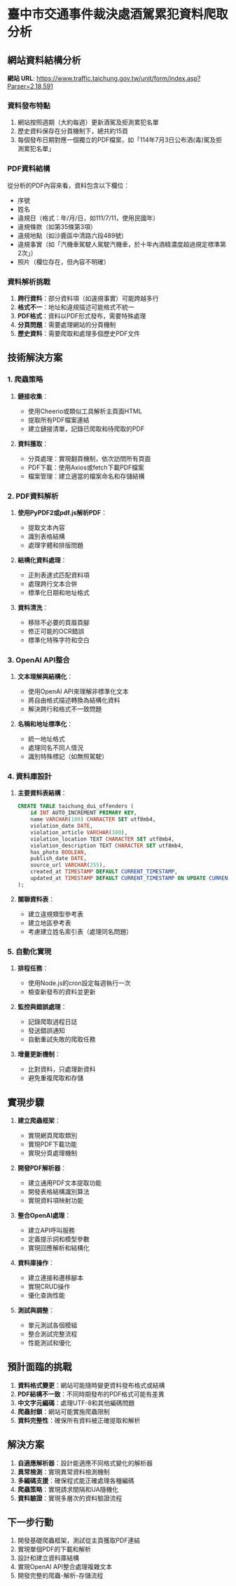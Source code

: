 # 臺中市交通事件裁決處酒駕累犯資料爬取分析

## 網站資料結構分析

**網站 URL**: https://www.traffic.taichung.gov.tw/unit/form/index.asp?Parser=2,18,591

### 資料發布特點
1. 網站按照週期（大約每週）更新酒駕及拒測累犯名單
2. 歷史資料保存在分頁機制下，總共約15頁
3. 每個發布日期對應一個獨立的PDF檔案，如「114年7月3日公布酒(毒)駕及拒測累犯名單」

### PDF資料結構
從分析的PDF內容來看，資料包含以下欄位：
- 序號
- 姓名
- 違規日（格式：年/月/日，如111/7/11，使用民國年）
- 違規條款（如第35條第3項）
- 違規地點（如沙鹿區中清路六段489號）
- 違規事實（如「汽機車駕駛人駕駛汽機車，於十年內酒精濃度超過規定標準第2次」）
- 照片（欄位存在，但內容不明確）

### 資料解析挑戰
1. **跨行資料**：部分資料項（如違規事實）可能跨越多行
2. **格式不一**：地址和違規描述可能格式不統一
3. **PDF格式**：資料以PDF形式發布，需要特殊處理
4. **分頁問題**：需要處理網站的分頁機制
5. **歷史資料**：需要爬取和處理多個歷史PDF文件

## 技術解決方案

### 1. 爬蟲策略
1. **鏈接收集**：
   - 使用Cheerio或類似工具解析主頁面HTML
   - 提取所有PDF檔案連結
   - 建立鏈接清單，記錄已爬取和待爬取的PDF

2. **資料獲取**：
   - 分頁處理：實現翻頁機制，依次訪問所有頁面
   - PDF下載：使用Axios或fetch下載PDF檔案
   - 檔案管理：建立適當的檔案命名和存儲結構

### 2. PDF資料解析
1. **使用PyPDF2或pdf.js解析PDF**：
   - 提取文本內容
   - 識別表格結構
   - 處理字體和排版問題

2. **結構化資料處理**：
   - 正則表達式匹配資料項
   - 處理跨行文本合併
   - 標準化日期和地址格式

3. **資料清洗**：
   - 移除不必要的頁眉頁腳
   - 修正可能的OCR錯誤
   - 標準化特殊字符和空白

### 3. OpenAI API整合
1. **文本理解與結構化**：
   - 使用OpenAI API來理解非標準化文本
   - 將自由格式描述轉換為結構化資料
   - 解決跨行和格式不一致問題

2. **名稱和地址標準化**：
   - 統一地址格式
   - 處理同名不同人情況
   - 識別特殊標記（如無照駕駛）

### 4. 資料庫設計
1. **主要資料表結構**：
   ```sql
   CREATE TABLE taichung_dui_offenders (
       id INT AUTO_INCREMENT PRIMARY KEY,
       name VARCHAR(100) CHARACTER SET utf8mb4,
       violation_date DATE,
       violation_article VARCHAR(100),
       violation_location TEXT CHARACTER SET utf8mb4,
       violation_description TEXT CHARACTER SET utf8mb4,
       has_photo BOOLEAN,
       publish_date DATE,
       source_url VARCHAR(255),
       created_at TIMESTAMP DEFAULT CURRENT_TIMESTAMP,
       updated_at TIMESTAMP DEFAULT CURRENT_TIMESTAMP ON UPDATE CURRENT_TIMESTAMP
   );
   ```

2. **關聯資料表**：
   - 建立違規類型參考表
   - 建立地區參考表
   - 考慮建立姓名索引表（處理同名問題）

### 5. 自動化實現
1. **排程任務**：
   - 使用Node.js的cron設定每週執行一次
   - 檢查新發布的資料並更新

2. **監控與錯誤處理**：
   - 記錄爬取過程日誌
   - 發送錯誤通知
   - 自動重試失敗的爬取任務

3. **增量更新機制**：
   - 比對資料，只處理新資料
   - 避免重複爬取和存儲

## 實現步驟

1. **建立爬蟲框架**：
   - 實現網頁爬取類別
   - 實現PDF下載功能
   - 實現分頁處理機制

2. **開發PDF解析器**：
   - 建立通用PDF文本提取功能
   - 開發表格結構識別算法
   - 實現資料項映射功能

3. **整合OpenAI處理**：
   - 建立API呼叫服務
   - 定義提示詞和模型參數
   - 實現回應解析和結構化

4. **資料庫操作**：
   - 建立連接和遷移腳本
   - 實現CRUD操作
   - 優化查詢性能

5. **測試與調整**：
   - 單元測試各個模組
   - 整合測試完整流程
   - 性能測試和優化

## 預計面臨的挑戰

1. **資料格式變更**：網站可能隨時變更資料發布格式或結構
2. **PDF結構不一致**：不同時期發布的PDF格式可能有差異
3. **中文字元編碼**：處理UTF-8和其他編碼問題
4. **爬蟲封鎖**：網站可能實施爬蟲限制
5. **資料完整性**：確保所有資料被正確提取和解析

## 解決方案
1. **自適應解析器**：設計能適應不同格式變化的解析器
2. **異常檢測**：實現異常資料檢測機制
3. **多編碼支援**：確保程式能正確處理各種編碼
4. **爬蟲策略**：實現請求間隔和UA隨機化
5. **資料驗證**：實現多層次的資料驗證流程

## 下一步行動
1. 開發基礎爬蟲框架，測試從主頁獲取PDF連結
2. 實現單個PDF的下載和解析
3. 設計和建立資料庫結構
4. 實現OpenAI API整合處理複雜文本
5. 開發完整的爬蟲-解析-存儲流程
